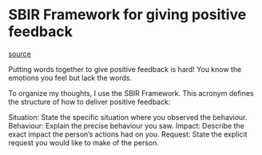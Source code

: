 # SBIR Framework for giving positive feedback

[source](https://www.buildthestage.com/how-to-give-positive-feedback-to-colleagues-with-examples/?utm_campaign=tmw-ctocraft&utm_medium=email&utm_source=Revue%20newsletter)

Putting words together to give positive feedback is hard! You know the emotions you feel but lack the words.

To organize my thoughts, I use the SBIR Framework. This acronym defines the structure of how to deliver positive feedback:

Situation: State the specific situation where you observed the behaviour.
Behaviour: Explain the precise behaviour you saw.
Impact: Describe the exact impact the person’s actions had on you.
Request: State the explicit request you would like to make of the person.
